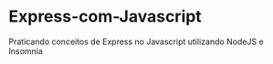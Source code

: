 # Express-com-Javascript

Praticando conceitos de Express no Javascript utilizando NodeJS e Insomnia

